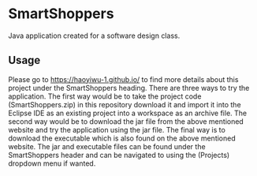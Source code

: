 # SmartShoppers
Java application created for a software design class.
## Usage
Please go to https://haoyiwu-1.github.io/ to find more details about this project under the SmartShoppers heading. There are three ways to try the application. The first way would be to take the project code (SmartShoppers.zip) in this repository download it and import it into the Eclipse IDE as an existing project into a workspace as an archive file. The second way would be to download the jar file from the above mentioned website and try the application using the jar file. The final way is to download the executable which is also found on the above mentioned website. The jar and executable files can be found under the SmartShoppers header and can be navigated to using the (Projects) dropdown menu if wanted.
